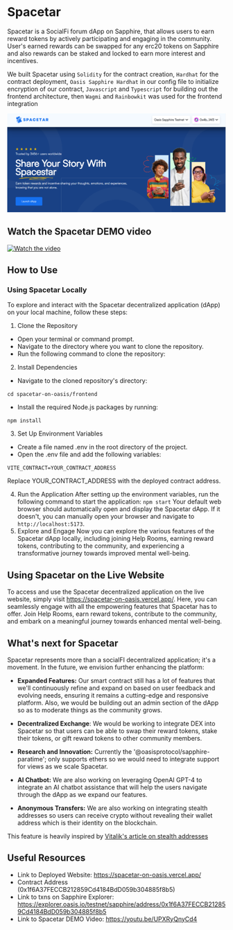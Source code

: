 # Spacetar 

Spacetar is a SocialFi forum dApp on Sapphire, that allows users to earn reward tokens by actively participating and engaging in the community. User's earned rewards can be swapped for any erc20 tokens on Sapphire and also rewards can be staked and locked to earn more interest and incentives.

We built Spacetar using `Solidity` for the contract creation, `Hardhat` for the contract deployment, `Oasis Sapphire Hardhat` in our config file to initialize encryption of our contract, `Javascript` and `Typescript` for building out the frontend architecture, then `Wagmi` and `Rainbowkit` was used for the frontend integration

![Spacetar Homepage](https://github.com/amdonatusprince/spacetar-on-oasis/blob/main/frontend/src/assets/homepage.png)


## Watch the Spacetar DEMO video
[![Watch the video](https://img.youtube.com/vi/UPXRyQnyCd4/0.jpg)](https://youtu.be/UPXRyQnyCd4)



## How to Use
### Using Spacetar Locally
To explore and interact with the Spacetar decentralized application (dApp) on your local machine, follow these steps:

1. Clone the Repository
* Open your terminal or command prompt.
* Navigate to the directory where you want to clone the repository.
* Run the following command to clone the repository:

2. Install Dependencies
* Navigate to the cloned repository's directory:
```
cd spacetar-on-oasis/frontend
```
* Install the required Node.js packages by running:
```
npm install
```
3. Set Up Environment Variables
* Create a file named .env in the root directory of the project.
* Open the .env file and add the following variables:
```
VITE_CONTRACT=YOUR_CONTRACT_ADDRESS
```
Replace YOUR_CONTRACT_ADDRESS with the deployed contract address.

4. Run the Application
After setting up the environment variables, run the following command to start the application:
``` npm start ```
Your default web browser should automatically open and display the Spacetar dApp. If it doesn't, you can manually open your browser and navigate to ```http://localhost:5173```.
5. Explore and Engage
Now you can explore the various features of the Spacetar dApp locally, including joining Help Rooms, earning reward tokens, contributing to the community, and experiencing a transformative journey towards improved mental well-being.

## Using Spacetar on the Live Website
To access and use the Spacetar decentralized application on the live website, simply visit
https://spacetar-on-oasis.vercel.app/.
Here, you can seamlessly engage with all the empowering features that Spacetar has to offer. Join Help Rooms, earn reward tokens, contribute to the community, and embark on a meaningful journey towards enhanced mental well-being.

## What's next for Spacetar
Spacetar represents more than a socialFI decentralized application; it's a movement. In the future, we envision further enhancing the platform:

* **Expanded Features:** Our smart contract still has a lot of features that we'll continuously refine and expand on based on user feedback and evolving needs, ensuring it remains a cutting-edge and responsive platform. Also, we would be building out an admin section of the dApp so as to moderate things as the community grows.

* **Decentralized Exchange**: We would be working to integrate DEX into Spacetar so that users can be able to swap their reward tokens, stake their tokens, or gift reward tokens to other community members.

* **Research and Innovation:** Currently the '@oasisprotocol/sapphire-paratime'; only supports ethers so we would need to integrate support for views as we scale Spacetar.
  
* **AI Chatbot:** We are also working on leveraging OpenAI GPT-4 to integrate an AI chatbot assistance that will help the users navigate through the dApp as we expand our features.

* **Anonymous Transfers:** We are also working on integrating stealth addresses so users can receive crypto without revealing their wallet address which is their identity on the blockchain.

This feature is heavily inspired by [Vitalik's article on stealth addresses](https://vitalik.eth.limo/general/2023/01/20/stealth.html)



## Useful Resources
- Link to Deployed Website: https://spacetar-on-oasis.vercel.app/
- Contract Address (0x1f6A37FECCB212859Cd4184BdD059b304885f8b5)
- Link to txns on Sapphire Explorer: https://explorer.oasis.io/testnet/sapphire/address/0x1f6A37FECCB212859Cd4184BdD059b304885f8b5
- Link to Spacetar DEMO Video: https://youtu.be/UPXRyQnyCd4
